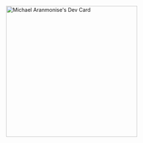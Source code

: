 
<!--
**Michael-King9812/Michael-King9812** is a ✨ _special_ ✨ repository because its `README.md` (this file) appears on your GitHub profile.

Here are some ideas to get you started:

- 🔭 I’m currently working on ...
- 🌱 I’m currently learning ...
- 👯 I’m looking to collaborate on ...
- 🤔 I’m looking for help with ...
- 💬 Ask me about ...
- 📫 How to reach me: ...
- 😄 Pronouns: ...
- ⚡ Fun fact: ...
-->

<a href="https://app.daily.dev/michaelkings"><img src="https://api.daily.dev/devcards/v2/i7lczaJUqmT9OH4uPLCe1.png?r=zl2" width="356" alt="Michael Aranmonise's Dev Card"/></a>
